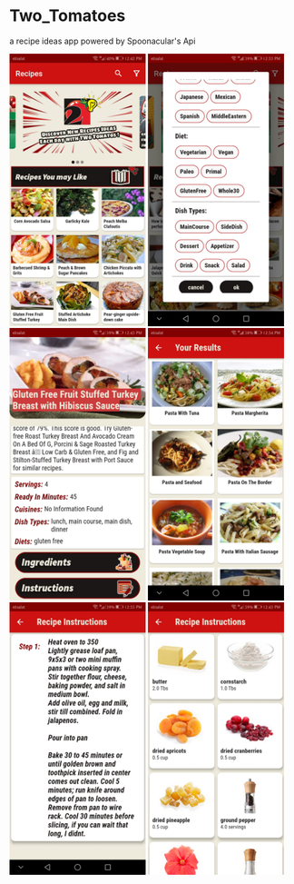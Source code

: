 # Two_Tomatoes
 a recipe ideas app powered by Spoonacular's Api
 
 <img src="./screenshots/1.jpg" width="240" height="480">  <img src="./screenshots/2.jpg" width="240" height="480">  <img src="./screenshots/3.jpg" width="240" height="480">  <img src="./screenshots/4.jpg" width="240" height="480">  <img src="./screenshots/5.jpg" width="240" height="480">  <img src="./screenshots/6.jpg" width="240" height="480"> 
